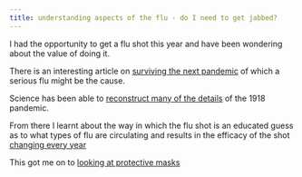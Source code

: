 ```yaml
---
title: understanding aspects of the flu - do I need to get jabbed?
---
```

I had the opportunity to get a flu shot this year and have been wondering about the value of doing it.

There is an interesting article on [surviving the next pandemic](https://www.gizmodo.com.au/2017/04/how-to-survive-the-next-catastrophic-pandemic/) of which a serious flu might be the cause.

Science has been able to [reconstruct many of the details](https://www.cdc.gov/flu/about/qa/1918flupandemic.htm) of the 1918 pandemic.

From there I learnt about the way in which the flu shot is an educated guess as to what types of flu are circulating and results in the efficacy of the shot [changing every year](https://www.gizmodo.com.au/2017/02/why-does-the-power-of-the-flu-shot-change-each-year/)

This got me on to [looking at protective masks](https://www.fda.gov/MedicalDevices/ProductsandMedicalProcedures/GeneralHospitalDevicesandSupplies/PersonalProtectiveEquipment/ucm055977.htm#s3)
